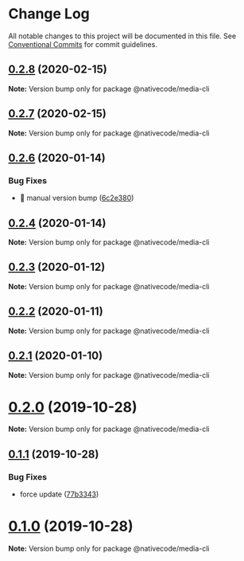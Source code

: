 # Change Log

All notable changes to this project will be documented in this file.
See [Conventional Commits](https://conventionalcommits.org) for commit guidelines.

## [0.2.8](https://git.nativecode.net/nativecode/media-clients/compare/@nativecode/media-cli@0.2.8-next.1...@nativecode/media-cli@0.2.8) (2020-02-15)

**Note:** Version bump only for package @nativecode/media-cli





## [0.2.7](https://git.nativecode.net/nativecode/media-clients/compare/@nativecode/media-cli@0.2.7-next.1...@nativecode/media-cli@0.2.7) (2020-02-15)

**Note:** Version bump only for package @nativecode/media-cli





## [0.2.6](https://git.nativecode.net/nativecode/media-clients/compare/@nativecode/media-cli@0.2.5-next.0...@nativecode/media-cli@0.2.6) (2020-01-14)


### Bug Fixes

* 🐛 manual version bump ([6c2e380](https://git.nativecode.net/nativecode/media-clients/commits/6c2e3806fdd130cd8915b9d844b2605260879516))





## [0.2.4](https://git.nativecode.net/nativecode/media-clients/compare/@nativecode/media-cli@0.2.4-next.0...@nativecode/media-cli@0.2.4) (2020-01-14)

**Note:** Version bump only for package @nativecode/media-cli





## [0.2.3](https://git.nativecode.net/nativecode/media-clients/compare/@nativecode/media-cli@0.2.3-next.0...@nativecode/media-cli@0.2.3) (2020-01-12)

**Note:** Version bump only for package @nativecode/media-cli





## [0.2.2](https://git.nativecode.net/nativecode/media-clients/compare/@nativecode/media-cli@0.2.2-next.2...@nativecode/media-cli@0.2.2) (2020-01-11)

**Note:** Version bump only for package @nativecode/media-cli





## [0.2.1](https://git.nativecode.net/nativecode/media-clients/compare/@nativecode/media-cli@0.2.1-next.0...@nativecode/media-cli@0.2.1) (2020-01-10)

**Note:** Version bump only for package @nativecode/media-cli





# [0.2.0](https://git.nativecode.net/nativecode/media-clients/compare/@nativecode/media-cli@0.2.0-next.0...@nativecode/media-cli@0.2.0) (2019-10-28)

**Note:** Version bump only for package @nativecode/media-cli





## [0.1.1](https://git.nativecode.net/nativecode/media-clients/compare/@nativecode/media-cli@0.1.0...@nativecode/media-cli@0.1.1) (2019-10-28)


### Bug Fixes

* force update ([77b3343](https://git.nativecode.net/nativecode/media-clients/commits/77b33435d5b1a7a1c76d74ad085cf8c9940b0ec8))





# [0.1.0](https://git.nativecode.net/nativecode/media-clients/compare/@nativecode/media-cli@0.1.0-next.3...@nativecode/media-cli@0.1.0) (2019-10-28)

**Note:** Version bump only for package @nativecode/media-cli
